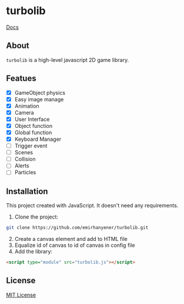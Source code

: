 # turbolib
[Docs](docs)
## About
`turbolib` is a high-level javascript 2D game library. 

## Featues
- [X] GameObject physics
- [X] Easy image manage
- [X] Animation
- [X] Camera
- [X] User Interface
- [X] Object function
- [X] Global function
- [X] Keyboard Manager
- [ ] Trigger event
- [ ] Scenes
- [ ] Collision
- [ ] Alerts
- [ ] Particles

## Installation
This project created with JavaScript. It doesn't need any requirements.
1. Clone the project:
```bash
git clone https://github.com/emirhanyener/turbolib.git
```
2. Create a canvas element and add to HTML file
3. Equalize id of canvas to id of canvas in config file
4. Add the library:
```html
<script type="module" src="turbolib.js"></script>
```

## License
[MIT License](LICENSE)
